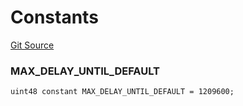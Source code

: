 # Constants
[Git Source](https://github.com/larrythecucumber321/protocol/blob/0e60393685a4ae7994ac986273cdfa4cf9c069ed/contracts/plugins/assets/FiatCollateral.sol)

### MAX_DELAY_UNTIL_DEFAULT

```solidity
uint48 constant MAX_DELAY_UNTIL_DEFAULT = 1209600;
```

